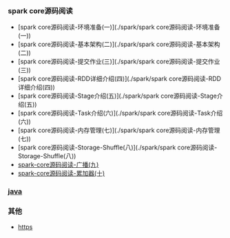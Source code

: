 ### spark core源码阅读

- [spark core源码阅读-环境准备(一)](./spark/spark core源码阅读-环境准备(一))
- [spark core源码阅读-基本架构(二)](./spark/spark core源码阅读-基本架构(二))
- [spark core源码阅读-提交作业(三)](./spark/spark core源码阅读-提交作业(三))
- [spark core源码阅读-RDD详细介绍(四)](./spark/spark core源码阅读-RDD详细介绍(四))
- [spark core源码阅读-Stage介绍(五)](./spark/spark core源码阅读-Stage介绍(五))
- [spark core源码阅读-Task介绍(六)](./spark/spark core源码阅读-Task介绍(六))
- [spark core源码阅读-内存管理(七)](./spark/spark core源码阅读-内存管理(七))
- [spark core源码阅读-Storage-Shuffle(八)](./spark/spark core源码阅读-Storage-Shuffle(八))
- [spark-core源码阅读-广播(九)](./spark/spark-core源码阅读-广播(九))
- [spark-core源码阅读-累加器(十)](./spark/spark-core源码阅读-累加器(十))

### [java](./java/README)


### 其他
- [https](其他/SSL-TLS)